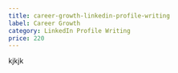 ```yaml
---
title: career-growth-linkedin-profile-writing
label: Career Growth
category: LinkedIn Profile Writing
price: 220
---
```

kjkjk
